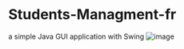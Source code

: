# Students-Managment-fr
a simple Java GUI  application with Swing
![image](https://github.com/user-attachments/assets/c516f0ec-2d99-46ac-8674-df9f876a3741)

